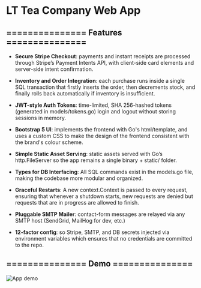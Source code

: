# LT Tea Company Web App

## =============== Features ===============

- **Secure Stripe Checkout**: payments and instant receipts are processed through Stripe’s Payment Intents API, with client-side card elements and server-side intent confirmation.

- **Inventory and Order Integration**: each purchase runs inside a single SQL transaction that firstly inserts the order, then decrements stock, and finally rolls back automatically if inventory is insufficient.

- **JWT-style Auth Tokens**: time-limited, SHA 256-hashed tokens (generated in models/tokens.go) login and logout without storing sessions in memory.

- **Bootstrap 5 UI**: implements the frontend with Go's html/template, and uses a custom CSS to make the design of the frontend consistent with the brand's colour scheme.

- **Simple Static Asset Serving**: static assets served with Go’s http.FileServer so the app remains a single binary + static/ folder.

- **Types for DB Interfacing**: All SQL commands exist in the models.go file, making the codebase more modular and organized.

- **Graceful Restarts**: A new context.Context is passed to every request, ensuring that whenever a shutdown starts, new requests are denied but requests that are in progress are allowed to finish.

- **Pluggable SMTP Mailer**: contact-form messages are relayed via any SMTP host (SendGrid, MailHog for dev, etc.)

- **12-factor config**: so Stripe, SMTP, and DB secrets injected via environment variables which ensures that no credentials are committed to the repo.


## =============== Demo ===============

![App demo](docs/demo.gif)

